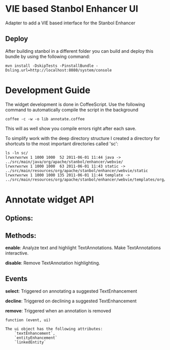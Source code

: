 <!--
  Licensed to the Apache Software Foundation (ASF) under one or more
  contributor license agreements.  See the NOTICE file distributed with
  this work for additional information regarding copyright ownership.
  The ASF licenses this file to You under the Apache License, Version 2.0
  (the "License"); you may not use this file except in compliance with
  the License.  You may obtain a copy of the License at

      http://www.apache.org/licenses/LICENSE-2.0

  Unless required by applicable law or agreed to in writing, software
  distributed under the License is distributed on an "AS IS" BASIS,
  WITHOUT WARRANTIES OR CONDITIONS OF ANY KIND, either express or implied.
  See the License for the specific language governing permissions and
  limitations under the License.
-->

VIE based Stanbol Enhancer UI
=============================

Adapter to add a VIE based interface for the Stanbol Enhancer

Deploy
------

After building stanbol in a different folder you can build and deploy this bundle by using the following command:

    mvn install -DskipTests -PinstallBundle -Dsling.url=http://localhost:8080/system/console

Development Guide
=================

The widget development is done in CoffeeScript. Use the following command to 
automatically compile the script in the background
    
    coffee -c -w -o lib annotate.coffee
    
This will as well show you compile errors right after each save.

To simplify work with the deep directory structure I created a directory for
shortcuts to the most important directories called 'sc':

    ls -ln sc/
    lrwxrwxrwx 1 1000 1000  52 2011-06-01 11:44 java -> ../src/main/java/org/apache/stanbol/enhancer/webvie/
    lrwxrwxrwx 1 1000 1000  63 2011-06-01 11:43 static -> ../src/main/resources/org/apache/stanbol/enhancer/webvie/static
    lrwxrwxrwx 1 1000 1000 135 2011-06-01 11:44 template -> ../src/main/resources/org/apache/stanbol/enhancer/webvie/templates/org/apache/stanbol/enhancer/webvie/resource/EnhancerVieRootResource/

Annotate widget API
===================
Options:
--------

Methods:
--------
**enable**:
    Analyze text and highlight TextAnnotations. Make TextAnnotations 
    interactive.

**disable**:
    Remove TextAnnotation highlighting.

Events
------
**select**:
    Triggered on annotating a suggested TextEnhancement

**decline**:
    Triggered on declining a suggested TextEnhancement

**remove**:
    Triggered when an annotation is removed
    
    function (event, ui)
    
    The ui object has the following attributes:
        `textEnhancement`,
        `entityEnhancement`
        `linkedEntity`

